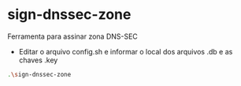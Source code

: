 # sign-dnssec-zone

Ferramenta para assinar zona DNS-SEC

 - Editar o arquivo config.sh e informar o local dos arquivos .db e as chaves .key

```sh
.\sign-dnssec-zone
```